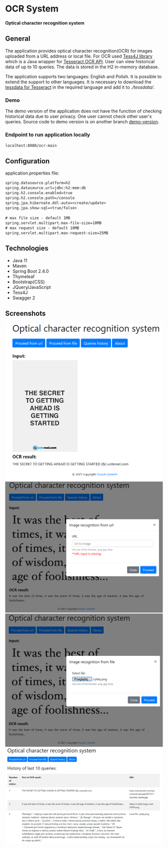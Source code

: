 # OCR System
#### Optical character recognition system 

## General
The application provides optical character recognition(OCR) for images uploaded from a URL address or local file. 
For OCR used [Tess4J library](https://github.com/nguyenq/tess4j) which is a Java wrapper for 
[Tesseract OCR API](https://tesseract-ocr.github.io/).
User can view historical data of up to 10 queries. The data is stored in the H2 in-memory database.

The application supports two languages: English and Polish. It is possible to extend the support to other languages.
It is necessary to download the [tessdata for Tesseract](https://github.com/tesseract-ocr/tessdata) in the required 
language and add it to _./tessdata/_.

### Demo
The demo version of the application does not have the function of checking historical data due to user privacy. One user 
cannot check other user's queries. Source code to demo version is on another branch 
[demo-version](https://github.com/Pozadr/OCR_System).

### Endpoint to run application locally
    localhost:8080/ocr-main

## Configuration
application.properties file:

    spring.datasource.platform=h2
    spring.datasource.url=jdbc:h2:mem:db
    spring.h2.console.enabled=true
    spring.h2.console.path=/console
    spring.jpa.hibernate.ddl-auto=<create/update>
    spring.jpa.show-sql=<true/false>
    
    # max file size - default 1MB
    spring.servlet.multipart.max-file-size=10MB
    # max request size - default 10MB
    spring.servlet.multipart.max-request-size=25MB

## Technologies
- Java 11
- Maven
- Spring Boot 2.4.0
- Thymeleaf
- Bootstrap(CSS)
- JQuery/JavaScript
- Tess4J
- Swagger 2

## Screenshots

![result](./prtScr/1.png "Result view")
![fromUrl](./prtScr/2.png "Data from URL")
![fromFile](./prtScr/3.png "Data from file")
![history](./prtScr/4.png "History")







